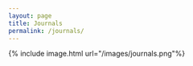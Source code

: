 ```yaml
---
layout: page
title: Journals
permalink: /journals/
---
```


{% include image.html url="/images/journals.png"%}
